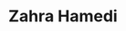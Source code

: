 ---
# Display name
title: Zahra Hamedi

# Full name (for SEO)
first_name: Zahra
last_name: Hamedi

weight: 14
# Username (this should match the folder name)
authors:
  - zahra

# Is this the primary user of the site?
superuser: false

# Role/position
role: PhD Candidate

# Organizations/Affiliations
organizations:
  - name: Division of Neuroradiology, Universitätsklinikum Bonn
    url: ''

# Short bio (displayed in user profile at end of posts)
bio: 

interests:
  - AI in healthcare and medical imaging
  - Computer Vision
  - CCI-Bonn

education:
  courses:
    - course: MSc in AI in medicine
      institution: University of Bern
      year: 2024
 
    

social:
# Link to a PDF of your resume/CV from the About widget.
# To enable, copy your resume/CV to `static/files/cv.pdf` and uncomment the lines below.
# - icon: cv
#   icon_pack: ai
#   link: files/cv.pdf
- icon: envelope
  icon_pack: fas
  link: 'mailto:zahra.hamedi@ukbonn.de'
- icon: linkedin
  icon_pack: fab
  link: https://www.linkedin.com/in/zahra-hamedi-794045280
- icon: github
  icon_pack: fab
  link: https://github.com/hastih

# Enter email to display Gravatar (if Gravatar enabled in Config)
email: ''

# Organizational groups that you belong to (for People widget)
#   Set this to `[]` or comment out if you are not using People widget.
user_groups:
  - Research team members
---